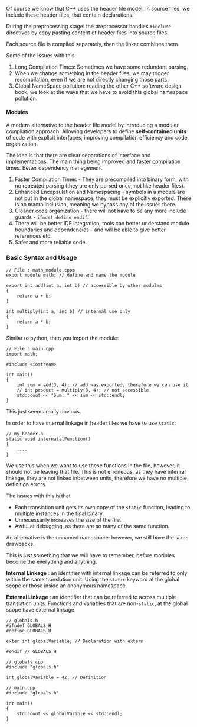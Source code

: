 Of course we know that C++ uses the header file model. 
In source files, we include these header files, that contain declarations. 

During the preprocessing stage: the preprocessor handles `#include` directives by copy pasting content of header files into source files. 

Each source file is compiled separately, then the linker combines them. 

Some of the issues with this: 
1. Long Compilation Times: Sometimes we have some redundant parsing. 
2. When we change something in the header files, we may trigger recompilation, even if we are not directly changing those parts.
3. Global NameSpace pollution: reading the other C++ software design book, we look at the ways that we have to avoid this global namespace pollution. 

#### Modules
A modern alternative to the header file model by introducing a modular compilation approach. 
Allowing developers to define **self-contained units** of code with explicit interfaces, improving compilation efficiency and code organization. 

The idea is that there are clear separations of interface and implementations. 
The main thing being improved and faster compilation times. 
Better dependency management. 

1. Faster Compilation Times - They are precompiled into binary form, with no repeated parsing (they are only parsed once, not like header files). 
2. Enhanced Encapsulation and Namespacing - symbols in a module are not put in the global namespace, they must be explicitly exported. There is no macro inclusion, meaning we bypass any of the issues there. 
3. Cleaner code organization - there will not have to be any more include guards - `ifndef define endif`. 
4. There will be better IDE integration, tools can better understand module boundaries and dependencies - and will be able to give better references etc. 
5. Safer and more reliable code. 

### Basic Syntax and Usage
```
// File : math_module.cppm
export module math; // define and name the module

export int add(int a, int b) // accessible by other modules
{ 
	return a + b;
}

int multiply(int a, int b) // internal use only
{  
	return a * b;
}
```

Similar to python, then you import the module: 
```
// File : main.cpp
import math;

#include <iostream>

int main() 
{ 
	int sum = add(3, 4); // add was exported, therefore we can use it 
	// int product = multiply(3, 4); // not accessible
	std::cout << "Sum: " << sum << std::endl;
}
```
This just seems really obvious. 

In order to have internal linkage in header files we have to use `static`: 
```
// my_header.h
static void internatalFunction()
{ 
	....
}
```

We use this when we want to use these functions in the file, however, it should not be leaving that file. 
This is not erroneous, as they have internal linkage, they are not linked inbetween units, therefore we have no multiple definition errors. 

The issues with this is that 
- Each translation unit gets its own copy of the `static` function, leading to multiple instances in the final binary. 
- Unnecessarily increases the size of the file. 
- Awful at debugging, as there are so many of the same function. 

An alternative is the unnamed namespace: however, we still have the same drawbacks. 

This is just something that we will have to remember, before modules become the everything and anything. 

**Internal Linkage** : an identifier with internal linkage can be referred to only within the same translation unit. Using the `static` keyword at the global scope or those inside an anonymous namespace. 

**External Linkage** : an identifier that can be referred to across multiple translation units. Functions and variables that are non-`static`, at the global scope have external linkage. 

```
// globals.h
#ifndef GLOBALS_H
#define GLOBALS_H

exter int globalVariable; // Declaration with extern

#endif // GLOBALS_H
```

```
// globals.cpp
#include "globals.h"

int globalVariable = 42; // Definition
```

```
// main.cpp
#include "globals.h"

int main() 
{ 
	std::cout << globalVarible << std::endl;
}
```